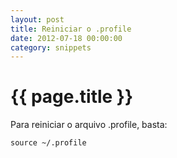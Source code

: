 ```yaml
---
layout: post
title: Reiniciar o .profile
date: 2012-07-18 00:00:00
category: snippets
---
```


# {{ page.title }}

Para reiniciar o arquivo .profile, basta:
    
<pre><code class="bash">source ~/.profile</code></pre>